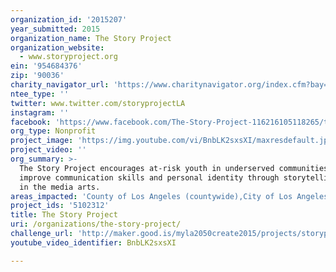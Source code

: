 ```yaml
---
organization_id: '2015207'
year_submitted: 2015
organization_name: The Story Project
organization_website:
  - www.storyproject.org
ein: '954684376'
zip: '90036'
charity_navigator_url: 'https://www.charitynavigator.org/index.cfm?bay=search.profile&ein=954684376'
ntee_type: ''
twitter: www.twitter.com/storyprojectLA
instagram: ''
facebook: 'https://www.facebook.com/The-Story-Project-116216105118265/timeline/'
org_type: Nonprofit
project_image: 'https://img.youtube.com/vi/BnbLK2sxsXI/maxresdefault.jpg'
project_video: ''
org_summary: >-
  The Story Project encourages at-risk youth in underserved communities to
  improve communication skills and personal identity through storytelling rooted
  in the media arts.
areas_impacted: 'County of Los Angeles (countywide),City of Los Angeles (citywide)'
project_ids: '5102312'
title: The Story Project
uri: /organizations/the-story-project/
challenge_url: 'http://maker.good.is/myla2050create2015/projects/storyproject.html'
youtube_video_identifier: BnbLK2sxsXI

---
```

